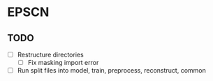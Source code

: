 # EPSCN

## TODO
- [ ] Restructure directories
  - [ ] Fix masking import error
- [ ] Run split files into model, train, preprocess, reconstruct, common
